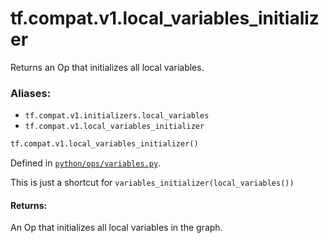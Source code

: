<div itemscope itemtype="http://developers.google.com/ReferenceObject">
<meta itemprop="name" content="tf.compat.v1.local_variables_initializer" />
<meta itemprop="path" content="Stable" />
</div>

# tf.compat.v1.local_variables_initializer

Returns an Op that initializes all local variables.

### Aliases:

* `tf.compat.v1.initializers.local_variables`
* `tf.compat.v1.local_variables_initializer`

``` python
tf.compat.v1.local_variables_initializer()
```



Defined in [`python/ops/variables.py`](/code/stable/tensorflow/python/ops/variables.py).

<!-- Placeholder for "Used in" -->

This is just a shortcut for `variables_initializer(local_variables())`

#### Returns:

An Op that initializes all local variables in the graph.
